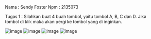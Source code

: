 Nama : Sendy Foster
Npm  : 2135073

Tugas 1 : Silahkan buat 4 buah tombol, yaitu tombol A, B, C dan D. Jika tombol di klik maka akan pergi ke tombol yang di inginkan.

![image](https://user-images.githubusercontent.com/100115256/191536313-2abfffe7-f9d8-438f-a8d4-6cba57b19e54.png)
![image](https://user-images.githubusercontent.com/100115256/191536348-47a40c6a-05ae-4c01-84f9-29a7808f7fa5.png)
![image](https://user-images.githubusercontent.com/100115256/191536384-a62dbc9a-19c3-49ce-88e4-74552f1041d3.png)
![image](https://user-images.githubusercontent.com/100115256/191536430-3883ecbd-7b19-489a-a681-44a7325236ad.png)
